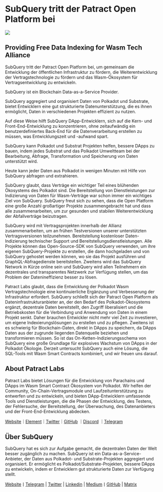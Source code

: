 # SubQuery tritt der Patract Open Platform bei

![](https://miro.medium.com/max/1400/0*0inUQ8U1g9auTjfU)

## Providing Free Data Indexing for Wasm Tech Alliance

SubQuery tritt der Patract Open Platform bei, um gemeinsam die Entwicklung der öffentlichen Infrastruktur zu fördern, die Weiterentwicklung der Vertragstechnologie zu fördern und das Wasm-Ökosystem für Vertragsentwicklung zu entwickeln.

SubQuery ist ein Blockchain Data-as-a-Service Provider.

SubQuery aggregiert und organisiert Daten von Polkadot und Substrate, bietet Entwicklern eine gut strukturierte Datenunterstützung, die es ihnen ermöglicht, Daten in verschiedenen Projekten effizient zu nutzen.

Auf diese Weise hilft SubQuery DApp-Entwicklern, sich auf die Kern- und Front-End-Entwicklung zu konzentrieren, ohne zeitaufwändig ein benutzerdefiniertes Back-End für die Datenverarbeitung erstellen zu müssen, was Entwicklungszeit und -aufwand spart.

SubQuery kann Polkadot und Substrat Projekten helfen, bessere DApps zu bauen, indem jedes Substrat und das Polkadot Umweltteam bei der Bearbeitung, Abfrage, Transformation und Speicherung von Daten unterstützt wird.

Heute kann jeder Daten aus Polkadot in wenigen Minuten mit Hilfe von SubQuery abfragen und extrahieren.

SubQuery glaubt, dass Verträge ein wichtiger Teil eines blühenden Ökosystems des Polkadot sind. Die Bereitstellung von Dienstleistungen zur Indizierung von Daten für Wasm-Verträge war schon immer ein wichtiges Ziel von SubQuery. SubQuery freut sich zu sehen, dass die Open Platform eine große Anzahl großartiger Projekte zusammengebracht hat und dass alle zusammenarbeiten, um zur gesunden und stabilen Weiterentwicklung der Abfallverträge beizutragen.

SubQuery wird mit Vertragsprojekten innerhalb der Allianz zusammenarbeiten, um an frühen Testversionen unserer unterstützten Vertragsversionen teilzunehmen. Bereitstellung kostenloser Daten-Indizierung technischer Support und Bereitstellungsdienstleistungen. Alle Projekte können das Open-Source-SDK von SubQuery verwenden, um ihre eigenen SubQuery-Projekte zu erstellen, die dann hochgeladen und von SubQuery gehostet werden können, wo sie das Projekt ausführen und GraphQL-Abfragedienste bereitstellen. Zweitens wird das SubQuery Network in Kürze online sein und SubQuery wird allen Teilnehmern ein dezentrales und transparentes Netzwerk zur Verfügung stellen, um das Problem der Datenineffizienz besser zu lösen.

Patract Labs glaubt, dass die Entwicklung der Polkadot Wasm Vertragstechnologie eine kontinuierliche Ergänzung und Verbesserung der Infrastruktur erfordert. SubQuery schließt sich der Patract Open Platform als Dateninfrastrukturanbieter an, der den Bedarf des Polkadot-Ökosystems ergänzt, dezentrale Daten bereitstellt, den Zugriff liberalisiert und die Betriebskosten für die Verbindung und Anwendung von Daten in einem Projekt senkt. Daher brauchen Entwickler nicht mehr viel Zeit zu investieren, um eigene Indexierungslösungen zu erstellen und zu pflegen. Zweitens ist es schwierig für Blockchain-Daten, direkt in DApps zu speichern, da DApps Daten aus der zugrunde liegenden Datenquelle beziehen und transformieren müssen. So ist das On-Ketten-Indizierungsschema von SubQuery eine große Grundlage für explosives Wachstum von DApps in der Polkadot Ökologie. Derzeit untersucht SubQuery auch eine Lösung, die SQL-Tools mit Wasm Smart Contracts kombiniert, und wir freuen uns darauf.

## About Patract Labs

Patract Labs bietet Lösungen für die Entwicklung von Parachains und DApps im Wasm Smart Contract Ökosystem von Polkadot. Wir helfen der Community, On-Chain-Vertragsmodule und Laufzeitunterstützung zu entwerfen und zu entwickeln, und bieten DApp-Entwicklern umfassende Tools und Dienstleistungen, die die Phasen der Entwicklung, des Testens, der Fehlersuche, der Bereitstellung, der Überwachung, des Datenanbieters und der Front-End-Entwicklung abdecken.

[Website](https://patract.io/)｜[Element](https://app.element.io/#/room/#PatractLabsDev:matrix.org)｜[Twitter](https://twitter.com/PatractLabs)｜[GitHub](https://github.com/patractlabs) ｜[Discord](https://discord.gg/yMRMqcAb24) ｜[Telegram](https://t.me/patract)

## Über SubQuery

SubQuery hat es sich zur Aufgabe gemacht, die dezentralen Daten der Welt besser zugänglich zu machen. SubQuery ist ein Data-as-a-Service-Anbieter, der Daten aus Polkadot- und Substrate-Projekten aggregiert und organisiert. Er ermöglicht es Polkadot/Substrate-Projekten, bessere DApps zu entwickeln, indem er Entwicklern gut strukturierte Daten zur Verfügung stellt.

[Website](https://www.subquery.network/)丨[Telegram](https://t.me/subquerynetwork) | [Twitter](https://twitter.com/subquerynetwork) | [Linkedin](https://www.linkedin.com/company/subquery) | [Medium](https://subquery.medium.com/)丨[GitHub](https://github.com/subquery/subql) | [Matrix](https://matrix.to/#/#subquery:matrix.org)
